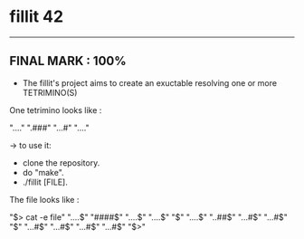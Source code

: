 # fillit 42

-----------------
FINAL MARK : 100%
-----------------

* The fillit's project aims to create an exuctable resolving one or more TETRIMINO(S)

One tetrimino looks like :

"...."
".###"
"...#"
"...."

-> to use it:
   - clone the repository.
   - do "make".
   - ./fillit [FILE].
   
The file looks like :

"$> cat -e file"
"....$"
"####$"
"....$"
"....$"
"$"
"....$"
"..##$"
"...#$"
"...#$"
"$"
"...#$"
"...#$"
"...#$"
"...#$"
"$>"
